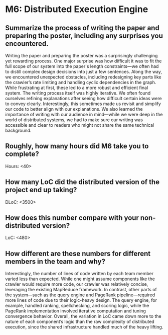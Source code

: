 # M6: Distributed Execution Engine

## Summarize the process of writing the paper and preparing the poster, including any surprises you encountered.

Writing the paper and preparing the poster was a surprisingly challenging yet rewarding process. One major surprise was how difficult it was to fit the full scope of our system into the paper's length constraints—we often had to distill complex design decisions into just a few sentences. Along the way, we encountered unexpected obstacles, including redesigning key parts like the crawler’s rate limiting and handling cyclic dependencies in the graph. While frustrating at first, these led to a more robust and efficient final system.
The writing process itself was highly iterative. We often found ourselves refining explanations after seeing how difficult certain ideas were to convey clearly. Interestingly, this sometimes made us revisit and simplify our code to better align with our explanations. We also learned the importance of writing with our audience in mind—while we were deep in the world of distributed systems, we had to make sure our writing was accessible and clear to readers who might not share the same technical background.

## Roughly, how many hours did M6 take you to complete?

Hours: <40>

## How many LoC did the distributed version of the project end up taking?

DLoC: <3500>

## How does this number compare with your non-distributed version?

LoC: <480>

## How different are these numbers for different members in the team and why?

Interestingly, the number of lines of code written by each team member varied less than expected. While one might assume components like the crawler would require more code, our crawler was relatively concise, leveraging the existing MapReduce framework.
In contrast, other parts of the system—such as the query engine and PageRank pipeline—required more lines of code due to their logic-heavy design. The query engine, for example, handled ranking, spellchecking, and scoring logic, while the PageRank implementation involved iterative computation and tuning convergence behavior. Overall, the variation in LoC came down more to the nature of each component’s logic than the raw complexity of distributed execution, since the shared infrastructure handled much of the heavy lifting.
